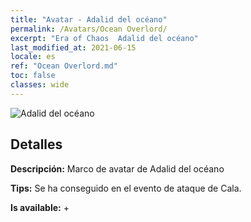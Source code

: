```yaml
---
title: "Avatar - Adalid del océano"
permalink: /Avatars/Ocean Overlord/
excerpt: "Era of Chaos  Adalid del océano"
last_modified_at: 2021-06-15
locale: es
ref: "Ocean Overlord.md"
toc: false
classes: wide
---
```

 ![Adalid del océano](/images/a/avatarFrame_202.png)

## Detalles

 **Descripción:** Marco de avatar de Adalid del océano 

 **Tips:** Se ha conseguido en el evento de ataque de Cala. 

 **Is available:**  + 

